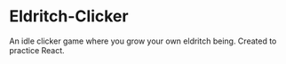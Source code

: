 # Eldritch-Clicker
An idle clicker game where you grow your own eldritch being. Created to practice React. 
